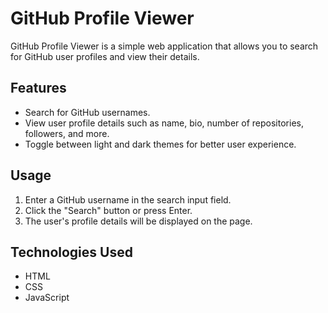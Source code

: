 # GitHub Profile Viewer

GitHub Profile Viewer is a simple web application that allows you to search for GitHub user profiles and view their details.

## Features

- Search for GitHub usernames.
- View user profile details such as name, bio, number of repositories, followers, and more.
- Toggle between light and dark themes for better user experience.

## Usage

1. Enter a GitHub username in the search input field.
2. Click the "Search" button or press Enter.
3. The user's profile details will be displayed on the page.

## Technologies Used

- HTML
- CSS
- JavaScript

